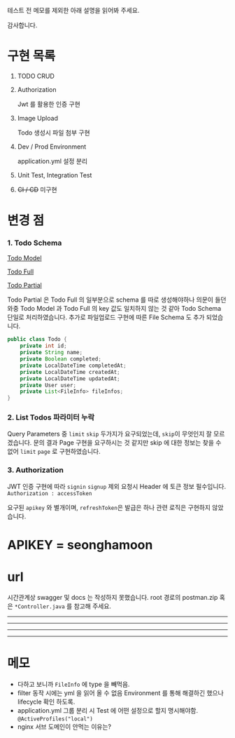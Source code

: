 테스트 전 메모를 제외한 아래 설명을 읽어봐 주세요.

감사합니다.

# 구현 목록
1. TODO CRUD
2. Authorization
    
    Jwt 를 활용한 인증 구현   
3. Image Upload

    Todo 생성시 파일 첨부 구현
4. Dev / Prod Environment
    
    application.yml 설정 분리
5. Unit Test, Integration Test
6. ~~CI / CD~~ 미구현

# 변경 점
### 1. Todo Schema

[Todo Model](https://todos.dietfriends.kr/)

[Todo Full](https://dietfriends.stoplight.io/docs/todo-api/3ffde70245266-todo-full)

[Todo Partial](https://dietfriends.stoplight.io/docs/todo-api/c2NoOjQ4MTc5MDgy-todo-partial)

Todo Partial 은 Todo Full 의 일부분으로 schema 를 따로 생성해야하나 의문이 들던 와중 Todo Model 과 Todo Full 의 key 값도 일치하지 않는 것 같아 Todo Schema 단일로 처리하였습니다.
추가로 파일업로드 구현에 따른 File Schema 도 추가 되었습니다.

```java
public class Todo {
    private int id;
    private String name;
    private Boolean completed;
    private LocalDateTime completedAt;
    private LocalDateTime createdAt;
    private LocalDateTime updatedAt;
    private User user;
    private List<FileInfo> fileInfos;
}
```

### 2. List Todos 파라미터 누락

Query Parameters 중 `limit` `skip` 두가지가 요구되었는데, `skip`이 무엇인지 잘 모르겠습니다. 문의 결과 Page 구현을 요구하시는 것 같지만 skip 에 대한 정보는 찾을 수 없어 `limit` `page` 로 구현하였습니다.

### 3. Authorization

JWT 인증 구현에 따라 `signin` `signup` 제외 요청시 Header 에 토큰 정보 필수입니다.
`Authorization : accessToken` 

요구된 `apikey` 와 별개이며, `refreshToken`은 발급은 하나 관련 로직은 구현하지 않았습니다.

# APIKEY = seonghamoon

# url

시간관계상 swagger 및 docs 는 작성하지 못했습니다. root 경로의 postman.zip 혹은 `*Controller.java` 를 참고해 주세요.

---
---
---
---

# 메모
- 다하고 보니까 `FileInfo` 에 type 을 빼먹음.
- filter 동작 시에는 yml 을 읽어 올 수 없음 Environment 를 통해 해결하긴 했으나 lifecycle 확인 하도록.
- application.yml 그룹 분리 시 Test 에 어떤 설정으로 할지 명시해야함. `@ActiveProfiles("local")`
- nginx 서브 도메인이 안먹는 이유는?
